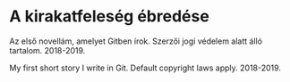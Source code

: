 ﻿# A kirakatfeleség ébredése

Az első novellám, amelyet Gitben írok. Szerzői jogi védelem alatt álló tartalom. 2018-2019.

My first short story I write in Git. Default copyright laws apply. 2018-2019.
